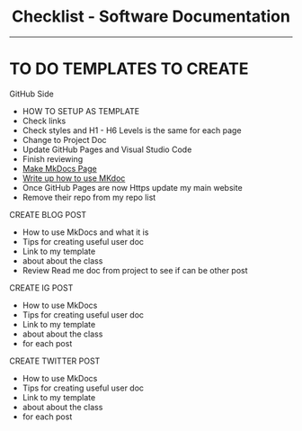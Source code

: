 <h1 align="center">Checklist - Software Documentation </h1>

---
# TO DO TEMPLATES TO CREATE

GitHub Side  
- HOW TO SETUP AS TEMPLATE    
- Check links
- Check styles and H1 - H6 Levels is the same for each page
- Change to Project Doc
- Update GitHub Pages and Visual Studio Code
- Finish reviewing  
- [Make MkDocs Page](https://medium.com/omics-diary/how-to-create-a-documentation-website-with-mkdocs-bb2b73d4dde7)  
- [Write up how to use MKdoc]( https://medium.com/omics-diary/how-to-create-a-documentation-website-with-mkdocs-bb2b73d4dde7)  
- Once GitHub Pages are now Https update my main website
- Remove their repo from my repo list

 
CREATE BLOG POST     
   - How to use MkDocs  and what it is
   - Tips for creating useful user doc  
   - Link to my template  
   - about about the class  
   - Review Read me doc from project to see if can be other post


CREATE IG POST    
   - How to use MkDocs  
   - Tips for creating useful user doc  
   - Link to my template  
   - about about the class  
   - for each post



CREATE TWITTER POST    
   - How to use MkDocs  
   - Tips for creating useful user doc  
   - Link to my template  
   - about about the class  
   - for each post


